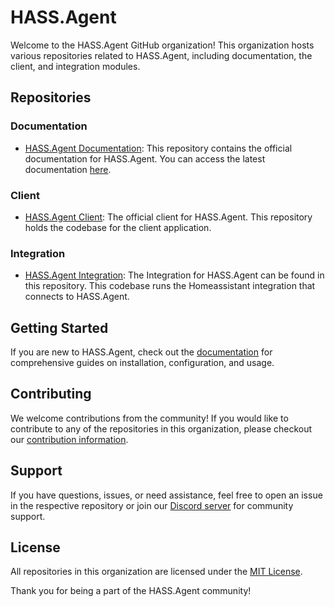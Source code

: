 # HASS.Agent

Welcome to the HASS.Agent GitHub organization! This organization hosts various repositories related to HASS.Agent, including documentation, the client, and integration modules.

## Repositories

### Documentation
- [HASS.Agent Documentation](https://github.com/hass-agent/hass-agent.github.io): This repository contains the official documentation for HASS.Agent. You can access the latest documentation [here](https://hass-agent.github.io/latest/).

### Client
- [HASS.Agent Client](https://github.com/hass-agent/HASS.Agent): The official client for HASS.Agent. This repository holds the codebase for the client application.

### Integration
- [HASS.Agent Integration](https://github.com/hass-agent/integration): The Integration for HASS.Agent can be found in this repository. This codebase runs the Homeassistant integration that connects to HASS.Agent.

## Getting Started
If you are new to HASS.Agent, check out the [documentation](https://hass-agent.github.io/latest/) for comprehensive guides on installation, configuration, and usage.

## Contributing
We welcome contributions from the community! If you would like to contribute to any of the repositories in this organization, please checkout our [contribution information](https://hass-agent.github.io/latest/contributing/).

## Support
If you have questions, issues, or need assistance, feel free to open an issue in the respective repository or join our [Discord server](https://discord.com/invite/nMvqzwrVBU) for community support.

## License
All repositories in this organization are licensed under the [MIT License](LICENSE).

Thank you for being a part of the HASS.Agent community!
